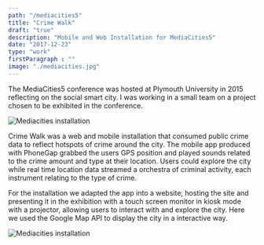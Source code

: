 ```yaml
---
path: "/mediacities5"
title: "Crime Walk"
draft: "true"
description: "Mobile and Web Installation for MediaCities5"
date: "2017-12-23"
type: "work"
firstParagraph : ""
image: "./mediacities.jpg"
---
```


The MediaCities5 conference was hosted at Plymouth University in 2015 reflecting on the social smart city. I was working in a small team on a project chosen to be exhibited in the conference.

![Mediacities installation](./IMG_9149.JPG)


Crime Walk was a web and mobile installation that consumed public crime data to reflect hotspots of crime around the city. The mobile app produced with PhoneGap grabbed the users GPS position and played sounds related to the crime amount and type at their location. Users could explore the city while real time location data streamed a orchestra of criminal activity, each instrument relating to the type of crime.

For the installation we adapted the app into a website, hosting the site and presenting it in the exhibition with a touch screen monitor in kiosk mode with a projector, allowing users to interact with and explore the city. Here we used the Google Map API to display the city in a interactive way.

![Mediacities installation](./IMG_9140.jpg)
